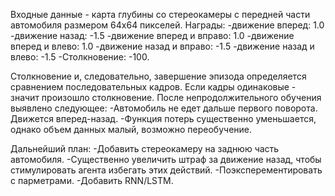 Входные данные - карта глубины со стереокамеры с передней части автомобиля размером 64x64 пикселей.
Награды:
-движение вперед: 1.0
-движение назад: -1.5
-движение вперед и вправо: 1.0
-движение вперед и влево: 1.0
-движение назад и вправо: -1.5
-движение назад и влево: -1.5
-Столкновение: -100.

Столкновение и, следовательно, завершение эпизода определяется сравнением последовательных кадров. Если кадры одинаковые - значит произошло столкновение.
После непродолжительного обучения выявлено следующее:
-Автомобиль не едет дальше первого поворота. Движется вперед-назад.
-Функция потерь существенно уменьшается, однако объем данных малый, возможно переобучение.

Дальнейший план:
-Добавить стереокамеру на заднюю часть автомобиля.
-Существенно увеличить штраф за движение назад, чтобы стимулировать агента избегать этих действий.
-Поэксперементировать с парметрами.
-Добавить RNN/LSTM.
